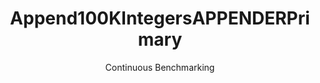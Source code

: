 ---
layout: docu
title: Append100KIntegersAPPENDERPrimary
subtitle: Continuous Benchmarking
selected: Append
expanded: Benchmarking
benchmark: /individual_results/Append100KIntegersAPPENDERPrimary.html
---